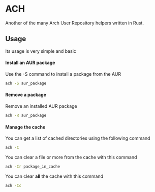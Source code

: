 # ACH
Another of the many Arch User Repository helpers written in Rust.

## Usage
Its usage is very simple and basic

#### Install an AUR package
Use the -S command to install a package from the AUR

```bash
ach -S aur_package
```

#### Remove a package
Remove an installed AUR package

```bash
ach -R aur_package
```
#### Manage the cache
You can get a list of cached directories using the following command

```bash
ach -C
```

You can clear a file or more from the cache with this command

```bash
ach -Cr package_in_cache
```

You can clear **all** the cache with this command

```bash
ach -Cc
```
